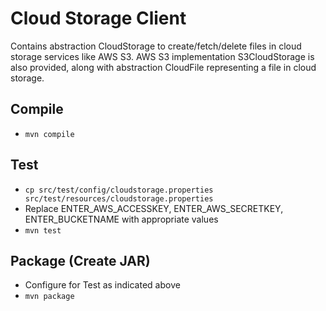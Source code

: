 Cloud Storage Client
====================

Contains abstraction CloudStorage to create/fetch/delete files in cloud storage services like AWS S3. AWS S3 implementation S3CloudStorage is also provided, along with abstraction CloudFile representing a file in cloud storage.

Compile
-------

 * `mvn compile`

Test
----

 * `cp src/test/config/cloudstorage.properties src/test/resources/cloudstorage.properties` 
 * Replace ENTER_AWS_ACCESSKEY, ENTER_AWS_SECRETKEY, ENTER_BUCKETNAME with appropriate values
 * `mvn test`
 
Package (Create JAR)
--------------------

 * Configure for Test as indicated above
 * `mvn package`
